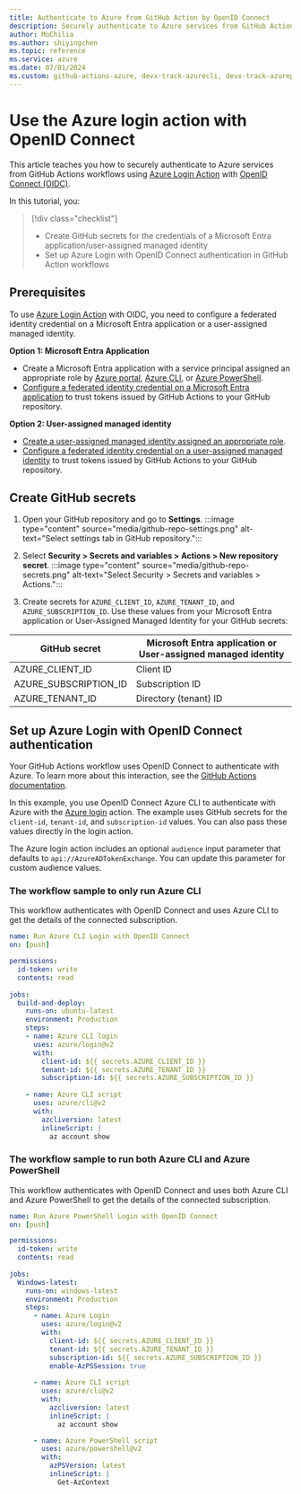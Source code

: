 ```yaml
--- 
title: Authenticate to Azure from GitHub Action by OpenID Connect
description: Securely authenticate to Azure services from GitHub Actions workflows using Azure Login Action with OpenID Connect (OIDC).
author: MoChilia 
ms.author: shiyingchen 
ms.topic: reference
ms.service: azure 
ms.date: 07/01/2024
ms.custom: github-actions-azure, devx-track-azurecli, devx-track-azurepowershell, linux-related-content
---
```


# Use the Azure login action with OpenID Connect

This article teaches you how to securely authenticate to Azure services from GitHub Actions workflows using [Azure Login Action](https://github.com/marketplace/actions/azure-login) with [OpenID Connect (OIDC)](https://www.microsoft.com/security/business/security-101/what-is-openid-connect-oidc). 

In this tutorial, you:

> [!div class="checklist"]
> * Create GitHub secrets for the credentials of a Microsoft Entra application/user-assigned managed identity
> * Set up Azure Login with OpenID Connect authentication in GitHub Action workflows

## Prerequisites

To use [Azure Login Action](https://github.com/marketplace/actions/azure-login) with OIDC, you need to configure a federated identity credential on a Microsoft Entra application or a user-assigned managed identity.

**Option 1: Microsoft Entra Application**

* Create a Microsoft Entra application with a service principal assigned an appropriate role by [Azure portal](/entra/identity-platform/howto-create-service-principal-portal), [Azure CLI](/cli/azure/azure-cli-sp-tutorial-1), or [Azure PowerShell](/entra/identity-platform/howto-authenticate-service-principal-powershell).
* [Configure a federated identity credential on a Microsoft Entra application](/entra/workload-id/workload-identity-federation-create-trust) to trust tokens issued by GitHub Actions to your GitHub repository. 

**Option 2: User-assigned managed identity**

* [Create a user-assigned managed identity assigned an appropriate role](/entra/identity/managed-identities-azure-resources/how-manage-user-assigned-managed-identities).
* [Configure a federated identity credential on a user-assigned managed identity](/entra/workload-id/workload-identity-federation-create-trust-user-assigned-managed-identity) to trust tokens issued by GitHub Actions to your GitHub repository. 

## Create GitHub secrets

1. Open your GitHub repository and go to **Settings**.
:::image type="content" source="media/github-repo-settings.png" alt-text="Select settings tab in GitHub repository.":::

1. Select **Security > Secrets and variables > Actions > New repository secret**.
:::image type="content" source="media/github-repo-secrets.png" alt-text="Select Security > Secrets and variables > Actions.":::

1. Create secrets for `AZURE_CLIENT_ID`, `AZURE_TENANT_ID`, and `AZURE_SUBSCRIPTION_ID`. Use these values from your Microsoft Entra application or User-Assigned Managed Identity for your GitHub secrets:

|GitHub secret  |Microsoft Entra application or User-assigned managed identity  |
|---------|---------|
|AZURE_CLIENT_ID    |    Client ID    |
|AZURE_SUBSCRIPTION_ID     |    Subscription ID     |
|AZURE_TENANT_ID    |    Directory (tenant) ID  |

## Set up Azure Login with OpenID Connect authentication

Your GitHub Actions workflow uses OpenID Connect to authenticate with Azure.
To learn more about this interaction, see the [GitHub Actions documentation](https://docs.github.com/actions/deployment/security-hardening-your-deployments/configuring-openid-connect-in-azure).

In this example, you use OpenID Connect Azure CLI to authenticate with Azure with the [Azure login](https://github.com/marketplace/actions/azure-login) action. The example uses GitHub secrets for the `client-id`, `tenant-id`, and `subscription-id` values. You can also pass these values directly in the login action.

The Azure login action includes an optional `audience` input parameter that defaults to `api://AzureADTokenExchange`. You can update this parameter for custom audience values.

### The workflow sample to only run Azure CLI

This workflow authenticates with OpenID Connect and uses Azure CLI to get the details of the connected subscription.

```yaml
name: Run Azure CLI Login with OpenID Connect
on: [push]

permissions:
  id-token: write
  contents: read
      
jobs: 
  build-and-deploy:
    runs-on: ubuntu-latest
    environment: Production
    steps:
    - name: Azure CLI login
      uses: azure/login@v2
      with:
        client-id: ${{ secrets.AZURE_CLIENT_ID }}
        tenant-id: ${{ secrets.AZURE_TENANT_ID }}
        subscription-id: ${{ secrets.AZURE_SUBSCRIPTION_ID }}
  
    - name: Azure CLI script
      uses: azure/cli@v2
      with:
        azcliversion: latest
        inlineScript: |
          az account show
```

### The workflow sample to run both Azure CLI and Azure PowerShell

This workflow authenticates with OpenID Connect and uses both Azure CLI and Azure PowerShell to get the details of the connected subscription.

```yaml
name: Run Azure PowerShell Login with OpenID Connect
on: [push]

permissions:
  id-token: write
  contents: read
      
jobs: 
  Windows-latest:
    runs-on: windows-latest
    environment: Production
    steps:
      - name: Azure Login
        uses: azure/login@v2
        with:
          client-id: ${{ secrets.AZURE_CLIENT_ID }}
          tenant-id: ${{ secrets.AZURE_TENANT_ID }}
          subscription-id: ${{ secrets.AZURE_SUBSCRIPTION_ID }} 
          enable-AzPSSession: true
      
      - name: Azure CLI script
        uses: azure/cli@v2
        with:
          azcliversion: latest
          inlineScript: |
            az account show

      - name: Azure PowerShell script
        uses: azure/powershell@v2
        with:
          azPSVersion: latest
          inlineScript: |
            Get-AzContext     
```